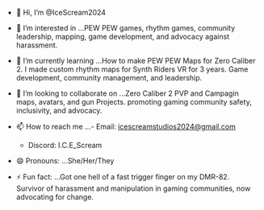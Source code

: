 - 👋 Hi, I’m @IceScream2024
- 👀 I’m interested in ...PEW PEW games, rhythm games, community leadership, mapping, game development, and advocacy against harassment.
- 🌱 I’m currently learning ...How to make PEW PEW Maps for Zero Caliber 2. I made custom rhythm maps for Synth Riders VR for 3 years. Game development, community management, and leadership.

- 💞️ I’m looking to collaborate on ...Zero Caliber 2 PVP and Campagin maps, avatars, and gun Projects. promoting gaming community safety, inclusivity, and advocacy.

- 📫 How to reach me ...- Email: icescreamstudios2024@gmail.com
  - Discord: I.C.E_Scream
- 😄 Pronouns: ...She/Her/They
- ⚡ Fun fact: ...Got one hell of a fast trigger finger on my DMR-82. Survivor of harassment and manipulation in gaming communities, now advocating for change.

<!---
IceScream2024/IceScream2024 is a ✨ special ✨ repository because its `README.md` (this file) appears on your GitHub profile.
You can click the Preview link to take a look at your changes.
--->
